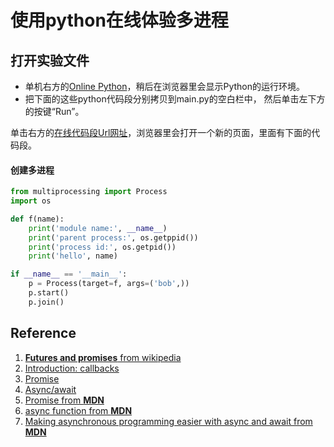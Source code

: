 # 使用python在线体验多进程

## 打开实验文件

- 单机右方的[Online Python](https://www.online-python.com)，稍后在浏览器里会显示Python的运行环境。
- 把下面的这些python代码段分别拷贝到main.py的空白栏中， 然后单击左下方的按键“Run”。



单击右方的[在线代码段Url网址](http://pythontutor.com/visualize.html#code=import%20threading%0Aimport%20time%0Adef%20func1%28x,%20y%29%3A%0A%20%20%20%20for%20i%20in%20range%28x,%20y%29%3A%0A%20%20%20%20%20%20%20%20print%28i,%20end%3D'%20'%29%0A%20%20%20%20%23time.sleep%2810%29%0A%0At1%3Dthreading.Thread%28target%20%3D%20func1,%20args%20%3D%20%2815,%2020%29%29%0At1.start%28%29%0At1.join%285%29%0At2%3Dthreading.Thread%28target%20%3D%20func1,%20args%20%3D%20%285,%2010%29%29%0At2.start%28%29%0A%23t2.join%28%29%20%23the%20program%20will%20not%20continue%20until%20t2%20thread%20finishs%0A%0Aprint%28t1.isAlive%28%29%29%0Atime.sleep%282%29%20%23try%20to%20comment%20this%20line%20to%20see%20the%20different%20result%0Aprint%28t2.isAlive%28%29%29%0A&cumulative=false&heapPrimitives=nevernest&mode=edit&origin=opt-frontend.js&py=py3anaconda&rawInputLstJSON=%5B%5D&textReferences=false)，浏览器里会打开一个新的页面，里面有下面的代码段。



#### 创建多进程

```python
from multiprocessing import Process
import os

def f(name):
    print('module name:', __name__)
    print('parent process:', os.getppid())
    print('process id:', os.getpid())
    print('hello', name)

if __name__ == '__main__':
    p = Process(target=f, args=('bob',))
    p.start()
    p.join()
```



## Reference

1. [**Futures and promises** from wikipedia](https://en.wikipedia.org/wiki/Futures_and_promises)
2. [Introduction: callbacks](https://javascript.info/callbacks)
3. [Promise](https://javascript.info/promise-basics)
4. [Async/await](https://javascript.info/async-await)
5. [Promise from **MDN**](https://developer.mozilla.org/en-US/docs/Web/JavaScript/Reference/Global_Objects/Promise)
6. [async function from **MDN**](https://developer.mozilla.org/en-US/docs/Web/JavaScript/Reference/Statements/async_function)
7. [Making asynchronous programming easier with async and await from **MDN**](https://developer.mozilla.org/en-US/docs/Learn/JavaScript/Asynchronous/Async_await)




